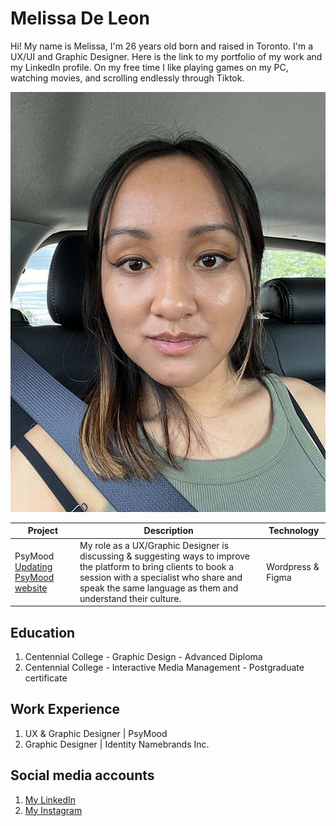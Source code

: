 # Melissa De Leon
Hi! My name is Melissa, I'm 26 years old born and raised in Toronto. I'm a UX/UI and Graphic Designer. Here is the link to my portfolio of my work and my LinkedIn profile. On my free time I like playing games on my PC, watching movies, and scrolling endlessly through Tiktok.

![My profile picture](melissa-deleon.jpg)


| Project | Description | Technology | 
| ----------- | ----------- | ----------- |
| PsyMood [Updating PsyMood website](https://www.melissa-deleon.ca/psymood-website) | My role as a UX/Graphic Designer is discussing & suggesting ways to improve the platform to bring clients to book a session with a specialist who share and speak the same language as them and understand their culture. | Wordpress & Figma |


## Education
1. Centennial College - Graphic Design - Advanced Diploma
2. Centennial College - Interactive Media Management - Postgraduate certificate

## Work Experience
1. UX & Graphic Designer | PsyMood
2. Graphic Designer | Identity Namebrands Inc.

## Social media accounts
1. [My LinkedIn](https://www.linkedin.com/in/melissa-de-leon-08074013a/)
2. [My Instagram](https://www.instagram.com/melissad.leon/?igshid=NGVhN2U2NjQ0Yg%3D%3D)   
